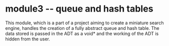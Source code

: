 # module3 -- queue and hash tables

This module, which is a part of a project aiming to create a miniature search engine, handles the creation of a fully abstract queue and hash table. The data stored is passed in the ADT as a void* and the working of the ADT is hidden from the user.
